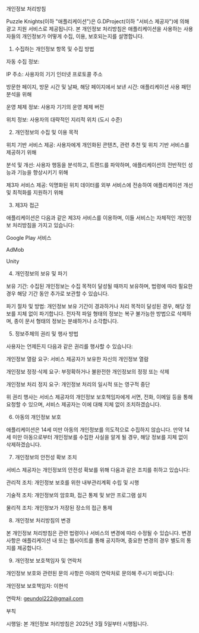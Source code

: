 개인정보 처리방침

Puzzle Knights(이하 "애플리케이션")은 G.DProject(이하 "서비스 제공자")에 의해 광고 지원 서비스로 제공됩니다. 본 개인정보 처리방침은 애플리케이션을 사용하는 사용자들의 개인정보가 어떻게 수집, 이용, 보호되는지를 설명합니다.

1. 수집하는 개인정보 항목 및 수집 방법

자동 수집 정보:

IP 주소: 사용자의 기기 인터넷 프로토콜 주소​

방문한 페이지, 방문 시간 및 날짜, 해당 페이지에서 보낸 시간: 애플리케이션 사용 패턴 분석을 위해​

운영 체제 정보: 사용자 기기의 운영 체제 버전​

위치 정보: 사용자의 대략적인 지리적 위치 (도시 수준)​

2. 개인정보의 수집 및 이용 목적

위치 기반 서비스 제공: 사용자에게 개인화된 콘텐츠, 관련 추천 및 위치 기반 서비스를 제공하기 위해​

분석 및 개선: 사용자 행동을 분석하고, 트렌드를 파악하며, 애플리케이션의 전반적인 성능과 기능을 향상시키기 위해​

제3자 서비스 제공: 익명화된 위치 데이터를 외부 서비스에 전송하여 애플리케이션 개선 및 최적화를 지원하기 위해​

3. 제3자 접근

애플리케이션은 다음과 같은 제3자 서비스를 이용하며, 이들 서비스는 자체적인 개인정보 처리방침을 가지고 있습니다:

Google Play 서비스

AdMob

Unity

4. 개인정보의 보유 및 파기

보유 기간: 수집된 개인정보는 수집 목적이 달성될 때까지 보유하며, 법령에 따라 필요한 경우 해당 기간 동안 추가로 보관할 수 있습니다.​

파기 절차 및 방법: 개인정보 보유 기간이 경과하거나 처리 목적이 달성된 경우, 해당 정보를 지체 없이 파기합니다. 전자적 파일 형태의 정보는 복구 불가능한 방법으로 삭제하며, 종이 문서 형태의 정보는 분쇄하거나 소각합니다.​

5. 정보주체의 권리 및 행사 방법

사용자는 언제든지 다음과 같은 권리를 행사할 수 있습니다:

개인정보 열람 요구: 서비스 제공자가 보유한 자신의 개인정보 열람​

개인정보 정정·삭제 요구: 부정확하거나 불완전한 개인정보의 정정 또는 삭제​

개인정보 처리 정지 요구: 개인정보 처리의 일시적 또는 영구적 중단​

위 권리 행사는 서비스 제공자의 개인정보 보호책임자에게 서면, 전화, 이메일 등을 통해 요청할 수 있으며, 서비스 제공자는 이에 대해 지체 없이 조치하겠습니다.​

6. 아동의 개인정보 보호

애플리케이션은 14세 미만 아동의 개인정보를 의도적으로 수집하지 않습니다. 만약 14세 미만 아동으로부터 개인정보를 수집한 사실을 알게 될 경우, 해당 정보를 지체 없이 삭제하겠습니다.​

7. 개인정보의 안전성 확보 조치

서비스 제공자는 개인정보의 안전성 확보를 위해 다음과 같은 조치를 취하고 있습니다:

관리적 조치: 개인정보 보호를 위한 내부관리계획 수립 및 시행​

기술적 조치: 개인정보의 암호화, 접근 통제 및 보안 프로그램 설치​

물리적 조치: 개인정보가 저장된 장소의 접근 통제​

8. 개인정보 처리방침의 변경

본 개인정보 처리방침은 관련 법령이나 서비스의 변경에 따라 수정될 수 있습니다. 변경 사항은 애플리케이션 내 또는 웹사이트를 통해 공지하며, 중요한 변경의 경우 별도의 통지를 제공합니다.​

9. 개인정보 보호책임자 및 연락처

개인정보 보호와 관련된 문의 사항은 아래의 연락처로 문의해 주시기 바랍니다:

개인정보 보호책임자: 이현석​

연락처: geundol222@gmail.com​

부칙

시행일: 본 개인정보 처리방침은 2025년 3월 5일부터 시행됩니다.

